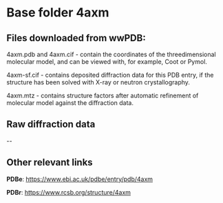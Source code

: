 # Base folder 4axm

## Files downloaded from wwPDB:

4axm.pdb and 4axm.cif - contain the coordinates of the threedimensional molecular model, and can be viewed with, for example, Coot or Pymol.

4axm-sf.cif - contains deposited diffraction data for this PDB entry, if the structure has been solved with X-ray or neutron crystallography.

4axm.mtz - contains structure factors after automatic refinement of molecular model against the diffraction data.

## Raw diffraction data

--<br> 

## Other relevant links 
**PDBe**:  https://www.ebi.ac.uk/pdbe/entry/pdb/4axm
 
**PDBr**: https://www.rcsb.org/structure/4axm 

